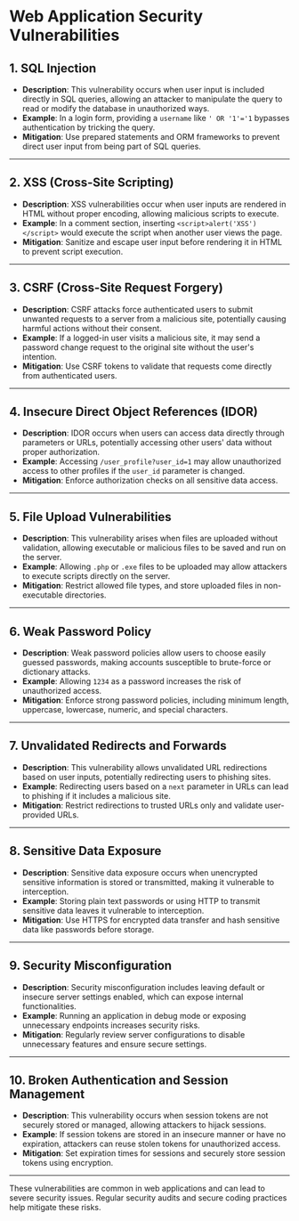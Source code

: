 # Web Application Security Vulnerabilities

## 1. SQL Injection
- **Description**: This vulnerability occurs when user input is included directly in SQL queries, allowing an attacker to manipulate the query to read or modify the database in unauthorized ways.
- **Example**: In a login form, providing a `username` like `' OR '1'='1` bypasses authentication by tricking the query.
- **Mitigation**: Use prepared statements and ORM frameworks to prevent direct user input from being part of SQL queries.

---

## 2. XSS (Cross-Site Scripting)
- **Description**: XSS vulnerabilities occur when user inputs are rendered in HTML without proper encoding, allowing malicious scripts to execute.
- **Example**: In a comment section, inserting `<script>alert('XSS')</script>` would execute the script when another user views the page.
- **Mitigation**: Sanitize and escape user input before rendering it in HTML to prevent script execution.

---

## 3. CSRF (Cross-Site Request Forgery)
- **Description**: CSRF attacks force authenticated users to submit unwanted requests to a server from a malicious site, potentially causing harmful actions without their consent.
- **Example**: If a logged-in user visits a malicious site, it may send a password change request to the original site without the user's intention.
- **Mitigation**: Use CSRF tokens to validate that requests come directly from authenticated users.

---

## 4. Insecure Direct Object References (IDOR)
- **Description**: IDOR occurs when users can access data directly through parameters or URLs, potentially accessing other users' data without proper authorization.
- **Example**: Accessing `/user_profile?user_id=1` may allow unauthorized access to other profiles if the `user_id` parameter is changed.
- **Mitigation**: Enforce authorization checks on all sensitive data access.

---

## 5. File Upload Vulnerabilities
- **Description**: This vulnerability arises when files are uploaded without validation, allowing executable or malicious files to be saved and run on the server.
- **Example**: Allowing `.php` or `.exe` files to be uploaded may allow attackers to execute scripts directly on the server.
- **Mitigation**: Restrict allowed file types, and store uploaded files in non-executable directories.

---

## 6. Weak Password Policy
- **Description**: Weak password policies allow users to choose easily guessed passwords, making accounts susceptible to brute-force or dictionary attacks.
- **Example**: Allowing `1234` as a password increases the risk of unauthorized access.
- **Mitigation**: Enforce strong password policies, including minimum length, uppercase, lowercase, numeric, and special characters.

---

## 7. Unvalidated Redirects and Forwards
- **Description**: This vulnerability allows unvalidated URL redirections based on user inputs, potentially redirecting users to phishing sites.
- **Example**: Redirecting users based on a `next` parameter in URLs can lead to phishing if it includes a malicious site.
- **Mitigation**: Restrict redirections to trusted URLs only and validate user-provided URLs.

---

## 8. Sensitive Data Exposure
- **Description**: Sensitive data exposure occurs when unencrypted sensitive information is stored or transmitted, making it vulnerable to interception.
- **Example**: Storing plain text passwords or using HTTP to transmit sensitive data leaves it vulnerable to interception.
- **Mitigation**: Use HTTPS for encrypted data transfer and hash sensitive data like passwords before storage.

---

## 9. Security Misconfiguration
- **Description**: Security misconfiguration includes leaving default or insecure server settings enabled, which can expose internal functionalities.
- **Example**: Running an application in debug mode or exposing unnecessary endpoints increases security risks.
- **Mitigation**: Regularly review server configurations to disable unnecessary features and ensure secure settings.

---

## 10. Broken Authentication and Session Management
- **Description**: This vulnerability occurs when session tokens are not securely stored or managed, allowing attackers to hijack sessions.
- **Example**: If session tokens are stored in an insecure manner or have no expiration, attackers can reuse stolen tokens for unauthorized access.
- **Mitigation**: Set expiration times for sessions and securely store session tokens using encryption.

---

These vulnerabilities are common in web applications and can lead to severe security issues. Regular security audits and secure coding practices help mitigate these risks.
